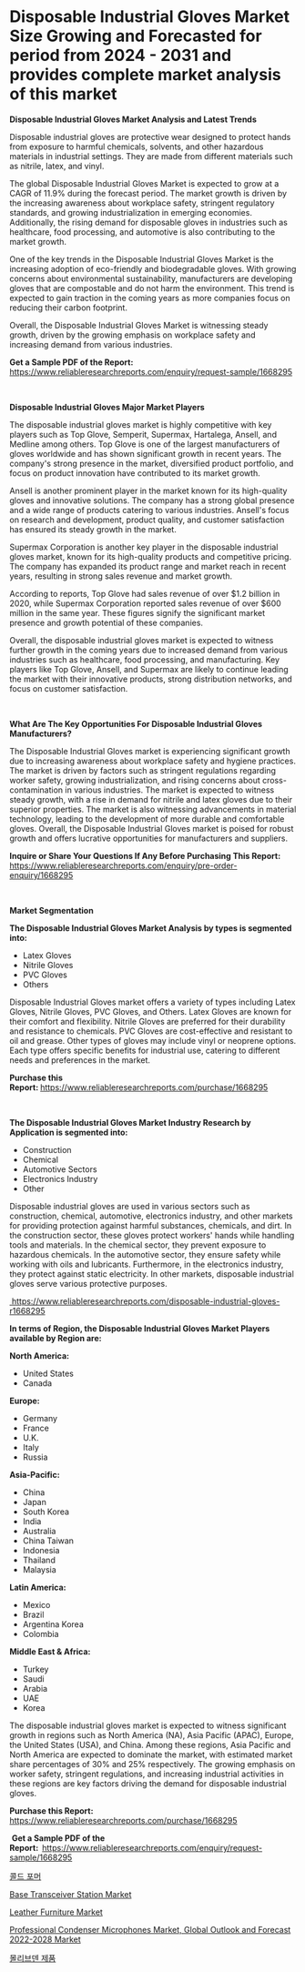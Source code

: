 <p><h1>Disposable Industrial Gloves Market Size Growing and Forecasted for period from 2024 - 2031 and provides complete market analysis of this market</h1></p><p><strong>Disposable Industrial Gloves Market Analysis and Latest Trends</strong></p>
<p><p>Disposable industrial gloves are protective wear designed to protect hands from exposure to harmful chemicals, solvents, and other hazardous materials in industrial settings. They are made from different materials such as nitrile, latex, and vinyl.</p><p>The global Disposable Industrial Gloves Market is expected to grow at a CAGR of 11.9% during the forecast period. The market growth is driven by the increasing awareness about workplace safety, stringent regulatory standards, and growing industrialization in emerging economies. Additionally, the rising demand for disposable gloves in industries such as healthcare, food processing, and automotive is also contributing to the market growth.</p><p>One of the key trends in the Disposable Industrial Gloves Market is the increasing adoption of eco-friendly and biodegradable gloves. With growing concerns about environmental sustainability, manufacturers are developing gloves that are compostable and do not harm the environment. This trend is expected to gain traction in the coming years as more companies focus on reducing their carbon footprint.</p><p>Overall, the Disposable Industrial Gloves Market is witnessing steady growth, driven by the growing emphasis on workplace safety and increasing demand from various industries.</p></p>
<p><strong>Get a Sample PDF of the Report:&nbsp;</strong> <a href="https://www.reliableresearchreports.com/enquiry/request-sample/1668295">https://www.reliableresearchreports.com/enquiry/request-sample/1668295</a></p>
<p>&nbsp;</p>
<p><strong>Disposable Industrial Gloves Major Market Players</strong></p>
<p><p>The disposable industrial gloves market is highly competitive with key players such as Top Glove, Semperit, Supermax, Hartalega, Ansell, and Medline among others. Top Glove is one of the largest manufacturers of gloves worldwide and has shown significant growth in recent years. The company's strong presence in the market, diversified product portfolio, and focus on product innovation have contributed to its market growth.</p><p>Ansell is another prominent player in the market known for its high-quality gloves and innovative solutions. The company has a strong global presence and a wide range of products catering to various industries. Ansell's focus on research and development, product quality, and customer satisfaction has ensured its steady growth in the market.</p><p>Supermax Corporation is another key player in the disposable industrial gloves market, known for its high-quality products and competitive pricing. The company has expanded its product range and market reach in recent years, resulting in strong sales revenue and market growth.</p><p>According to reports, Top Glove had sales revenue of over $1.2 billion in 2020, while Supermax Corporation reported sales revenue of over $600 million in the same year. These figures signify the significant market presence and growth potential of these companies.</p><p>Overall, the disposable industrial gloves market is expected to witness further growth in the coming years due to increased demand from various industries such as healthcare, food processing, and manufacturing. Key players like Top Glove, Ansell, and Supermax are likely to continue leading the market with their innovative products, strong distribution networks, and focus on customer satisfaction.</p></p>
<p>&nbsp;</p>
<p><strong>What Are The Key Opportunities For Disposable Industrial Gloves Manufacturers?</strong></p>
<p><p>The Disposable Industrial Gloves market is experiencing significant growth due to increasing awareness about workplace safety and hygiene practices. The market is driven by factors such as stringent regulations regarding worker safety, growing industrialization, and rising concerns about cross-contamination in various industries. The market is expected to witness steady growth, with a rise in demand for nitrile and latex gloves due to their superior properties. The market is also witnessing advancements in material technology, leading to the development of more durable and comfortable gloves. Overall, the Disposable Industrial Gloves market is poised for robust growth and offers lucrative opportunities for manufacturers and suppliers.</p></p>
<p><strong>Inquire or Share Your Questions If Any Before Purchasing This Report:</strong> <a href="https://www.reliableresearchreports.com/enquiry/pre-order-enquiry/1668295">https://www.reliableresearchreports.com/enquiry/pre-order-enquiry/1668295</a></p>
<p>&nbsp;</p>
<p><strong>Market Segmentation</strong></p>
<p><strong>The Disposable Industrial Gloves Market Analysis by types is segmented into:</strong></p>
<p><ul><li>Latex Gloves</li><li>Nitrile Gloves</li><li>PVC Gloves</li><li>Others</li></ul></p>
<p><p>Disposable Industrial Gloves market offers a variety of types including Latex Gloves, Nitrile Gloves, PVC Gloves, and Others. Latex Gloves are known for their comfort and flexibility. Nitrile Gloves are preferred for their durability and resistance to chemicals. PVC Gloves are cost-effective and resistant to oil and grease. Other types of gloves may include vinyl or neoprene options. Each type offers specific benefits for industrial use, catering to different needs and preferences in the market.</p></p>
<p><strong>Purchase this Report:&nbsp;</strong><a href="https://www.reliableresearchreports.com/purchase/1668295">https://www.reliableresearchreports.com/purchase/1668295</a></p>
<p>&nbsp;</p>
<p><strong>The Disposable Industrial Gloves Market Industry Research by Application is segmented into:</strong></p>
<p><ul><li>Construction</li><li>Chemical</li><li>Automotive Sectors</li><li>Electronics Industry</li><li>Other</li></ul></p>
<p><p>Disposable industrial gloves are used in various sectors such as construction, chemical, automotive, electronics industry, and other markets for providing protection against harmful substances, chemicals, and dirt. In the construction sector, these gloves protect workers' hands while handling tools and materials. In the chemical sector, they prevent exposure to hazardous chemicals. In the automotive sector, they ensure safety while working with oils and lubricants. Furthermore, in the electronics industry, they protect against static electricity. In other markets, disposable industrial gloves serve various protective purposes.</p></p>
<p><a href="https://www.reliableresearchreports.com/disposable-industrial-gloves-r1668295">&nbsp;https://www.reliableresearchreports.com/disposable-industrial-gloves-r1668295</a></p>
<p><strong>In terms of Region, the Disposable Industrial Gloves Market Players available by Region are:</strong></p>
<p>
    <p> <strong> North America: </strong>
        <ul>
            <li>United States</li>
            <li>Canada</li>
        </ul>
        </p> 
    <p> <strong> Europe: </strong>
        <ul>
            <li>Germany</li>
            <li>France</li>
            <li>U.K.</li>
            <li>Italy</li>
            <li>Russia</li>
        </ul>
        </p> 
    <p> <strong> Asia-Pacific: </strong>
        <ul>
            <li>China</li>
            <li>Japan</li>
            <li>South Korea</li>
            <li>India</li>
            <li>Australia</li>
            <li>China Taiwan</li>
            <li>Indonesia</li>
            <li>Thailand</li>
            <li>Malaysia</li>
        </ul>
        </p> 
    <p> <strong> Latin America: </strong>
        <ul>
            <li>Mexico</li>
            <li>Brazil</li>
            <li>Argentina Korea</li>
            <li>Colombia</li>
        </ul>
        </p> 
    <p> <strong> Middle East & Africa: </strong>
        <ul>
            <li>Turkey</li>
            <li>Saudi</li>
            <li>Arabia</li>
            <li>UAE</li>
            <li>Korea</li>
        </ul>
    </p>
    </p>
<p><p>The disposable industrial gloves market is expected to witness significant growth in regions such as North America (NA), Asia Pacific (APAC), Europe, the United States (USA), and China. Among these regions, Asia Pacific and North America are expected to dominate the market, with estimated market share percentages of 30% and 25% respectively. The growing emphasis on worker safety, stringent regulations, and increasing industrial activities in these regions are key factors driving the demand for disposable industrial gloves.</p></p>
<p><strong>Purchase this Report: </strong><a href="https://www.reliableresearchreports.com/purchase/1668295">https://www.reliableresearchreports.com/purchase/1668295</a></p>
<p>&nbsp;<strong>Get a Sample PDF of the Report:&nbsp;&nbsp;</strong><a href="https://www.reliableresearchreports.com/enquiry/request-sample/1668295">https://www.reliableresearchreports.com/enquiry/request-sample/1668295</a></p>
<p><strong></strong></p>
<p><p><a href="https://medium.com/@puputzim_20688/%EC%BD%9C%EB%93%9C-%ED%8F%AC%EB%A8%B8-%EC%82%B0%EC%97%85-%EB%B6%84%EC%84%9D-%EB%B3%B4%EA%B3%A0%EC%84%9C-%EC%8B%9C%EC%9E%A5-%EA%B7%9C%EB%AA%A8%EB%8A%94-2024%EB%85%84%EB%B6%80%ED%84%B0-2031%EB%85%84%EA%B9%8C%EC%A7%80%EC%9D%98-%EA%B8%B0%EA%B0%84-%EB%8F%99%EC%95%88-9-5-%EC%9D%98-cagr%EB%A1%9C-%EC%84%B1%EC%9E%A5%ED%95%A0-%EA%B2%83%EC%9C%BC%EB%A1%9C-%EC%98%88%EC%B8%A1%EB%90%98%EB%A9%B0-%EC%9D%91%EC%9A%A9-%EB%B6%84%EC%95%BC-%EC%9C%A0%ED%98%95-%EB%B0%8F-%EC%A7%80%EC%97%AD%EB%B3%84%EB%A1%9C-%EB%B6%84%EC%84%9D%EB%90%98%EC%97%88%EC%8A%B5%EB%8B%88%EB%8B%A4-cc284804eb63">콜드 포머</a></p><p><a href="https://medium.com/@danialhayes/base-transceiver-station-market-size-market-segmentation-market-trends-and-growth-analysis-3b60b5917475">Base Transceiver Station Market</a></p><p><a href="https://github.com/angelajermaine/Market-Research-Report-List-4/blob/main/leather-furniture-market.md">Leather Furniture Market</a></p><p><a href="https://www.linkedin.com/pulse/professional-condenser-microphones-market-global-outlook-forecast-e2nge?trackingId=5xSy2kGpTjykixRpzOBxbQ%3D%3D">Professional Condenser Microphones Market, Global Outlook and Forecast 2022-2028 Market</a></p><p><a href="https://medium.com/@gabrielblanda5656/2024%EB%85%84%EB%B6%80%ED%84%B0-2031%EB%85%84%EA%B9%8C%EC%A7%80%EC%9D%98-%EB%AA%B0%EB%A6%AC%EB%B8%8C%EB%8D%B4-%EC%A0%9C%ED%92%88-%EC%8B%9C%EC%9E%A5-%EC%A0%90%EC%9C%A0%EC%9C%A8%EA%B3%BC-%EA%B2%BD%EC%9F%81-%ED%92%8D%EA%B2%BD%EC%97%90-%EB%8C%80%ED%95%9C-%ED%86%B5%EC%B0%B0%EB%A0%A5-47254714a597">몰리브덴 제품</a></p></p>
